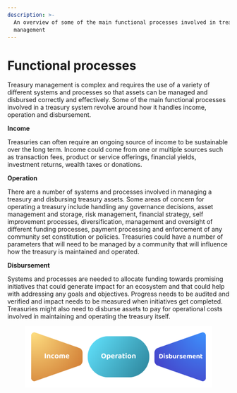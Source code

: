 ```yaml
---
description: >-
  An overview of some of the main functional processes involved in treasury
  management
---
```


# Functional processes

Treasury management is complex and requires the use of a variety of different systems and processes so that assets can be managed and disbursed correctly and effectively. Some of the main functional processes involved in a treasury system revolve around how it handles income, operation and disbursement.



**Income**

Treasuries can often require an ongoing source of income to be sustainable over the long term. Income could come from one or multiple sources such as transaction fees, product or service offerings, financial yields, investment returns, wealth taxes or donations.



**Operation**

There are a number of systems and processes involved in managing a treasury and disbursing treasury assets. Some areas of concern for operating a treasury include handling any governance decisions, asset management and storage, risk management, financial strategy, self improvement processes, diversification, management and oversight of different funding processes, payment processing and enforcement of any community set constitution or policies. Treasuries could have a number of parameters that will need to be managed by a community that will influence how the treasury is maintained and operated.



**Disbursement**

Systems and processes are needed to allocate funding towards promising initiatives that could generate impact for an ecosystem and that could help with addressing any goals and objectives. Progress needs to be audited and verified and impact needs to be measured when initiatives get completed. Treasuries might also need to disburse assets to pay for operational costs involved in maintaining and operating the treasury itself.



<figure><img src="../.gitbook/assets/treasury-process.png" alt=""><figcaption></figcaption></figure>
